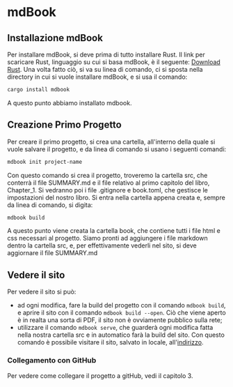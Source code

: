 # mdBook
## Installazione mdBook
Per installare mdBook, si deve prima di tutto installare Rust. Il link per scaricare Rust, linguaggio su cui si basa mdBook, è il seguente: [Download Rust](https://www.rust-lang.org/tools/install).
Una volta fatto ciò, si va su linea di comando, ci si sposta nella directory in cui si vuole installare mdBook, e si usa il comando:
```bash
cargo install mdbook
```

A questo punto abbiamo installato mdbook.

## Creazione Primo Progetto
Per creare il primo progetto, si crea una cartella, all'interno della quale si vuole salvare il progetto, e da linea di comando si usano i seguenti comandi:

```bash
mdbook init project-name
```
Con questo comando si crea il progetto, troveremo la cartella src, che conterrà il file SUMMARY.md e il file relativo al primo capitolo del libro, Chapter_1. Si vedranno poi i file .gitignore e book.toml, che gestisce le impostazioni del nostro libro.
Si entra nella cartella appena creata e, sempre da linea di comando, si digita:

```bash
mdbook build 
```

A questo punto viene creata la cartella book, che contiene tutti i file html e css necessari al progetto. Siamo pronti ad aggiungere i file markdown dentro la cartella src, e, per effettivamente vederli nel sito, si deve aggiornare il file SUMMARY.md

## Vedere il sito
Per vedere il sito si può:
- ad ogni modifica, fare la build del progetto con il comando ` mdbook build `, e aprire il sito con il comando `mdbook build --open`. Ciò che viene aperto è in realta una sorta di PDF, il sito non è ovviamente pubblico sulla rete;
- utilizzare il comando ` mdbook serve `, che guarderà ogni modifica fatta nella nostra cartella src e in automatico farà la build del sito. Con questo comando è possibile visitare il sito, salvato in locale, all'[indirizzo](http://localhost:3000/).

### Collegamento con GitHub
Per vedere come collegare il progetto a gitHub, vedi il capitolo 3.
